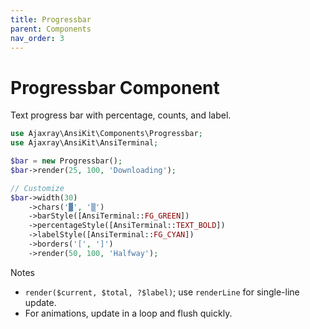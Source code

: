 ```yaml
---
title: Progressbar
parent: Components
nav_order: 3
---
```


# Progressbar Component

Text progress bar with percentage, counts, and label.

```php
use Ajaxray\AnsiKit\Components\Progressbar;
use Ajaxray\AnsiKit\AnsiTerminal;

$bar = new Progressbar();
$bar->render(25, 100, 'Downloading');

// Customize
$bar->width(30)
    ->chars('▓', '▒')
    ->barStyle([AnsiTerminal::FG_GREEN])
    ->percentageStyle([AnsiTerminal::TEXT_BOLD])
    ->labelStyle([AnsiTerminal::FG_CYAN])
    ->borders('[', ']')
    ->render(50, 100, 'Halfway');
```

Notes
- `render($current, $total, ?$label)`; use `renderLine` for single-line update.
- For animations, update in a loop and flush quickly.

